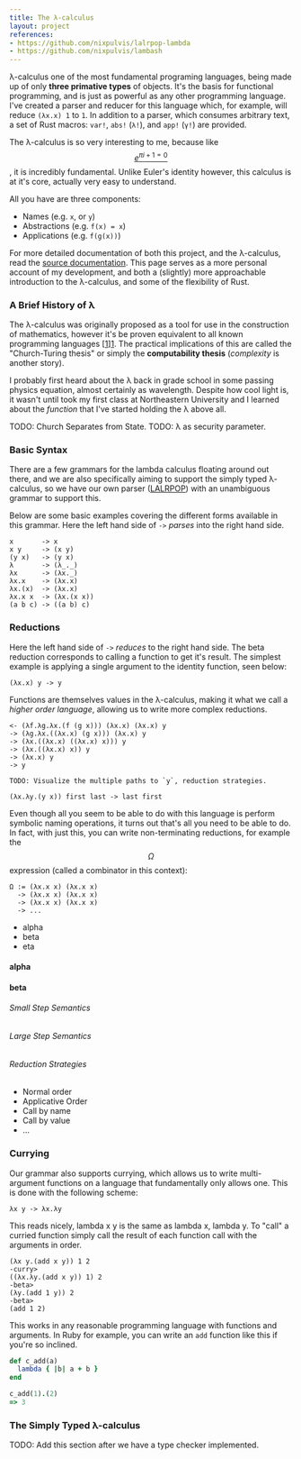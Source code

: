```yaml
---
title: The λ-calculus
layout: project
references:
- https://github.com/nixpulvis/lalrpop-lambda
- https://github.com/nixpulvis/lambash
---
```


λ-calculus one of the most fundamental programing languages, being made up of
only **three primative types** of objects. It's the basis for functional
programming, and is just as powerful as any other programming language. I've
created a parser and reducer for this language which, for example, will reduce
`(λx.x) 1` to `1`. In addition to a parser, which consumes arbitrary text, a
set of Rust macros: `var!`, `abs!` (`λ!`), and `app!` (`γ!`) are provided.

The λ-calculus is so very interesting to me, because like [$$e^{\pi i + 1 =
0}$$][euler], it is incredibly fundamental. Unlike Euler's identity however,
this calculus is at it's core, actually very easy to understand.

All you have are three components:

- Names (e.g. `x`, or `y`)
- Abstractions (e.g. `f(x) = x`)
- Applications (e.g. `f(g(x))`)

For more detailed documentation of both this project, and the λ-calculus, read
the [source documentation][documentation]. This page serves as a more personal
account of my development, and both a (slightly) more approachable introduction
to the λ-calculus, and some of the flexibility of Rust.

### A Brief History of λ

The λ-calculus was originally proposed as a tool for use in the construction of
mathematics, however it's be proven equivalent to all known programming
languages [[1]][1]. The practical implications of this are called the
"Church-Turing thesis" or simply the **computability thesis** (_complexity_ is
another story).

I probably first heard about the λ back in grade school in some passing
physics equation, almost certainly as wavelength. Despite how cool light is, it
wasn't until took my first class at Northeastern University and I learned about
the _function_ that I've started holding the λ above all.

TODO: Church Separates from State.
TODO: λ as security parameter.


### Basic Syntax

There are a few grammars for the lambda calculus floating around out there, and
we are also specifically aiming to support the simply typed λ-calculus, so we
have our own parser ([LALRPOP][lalrpop]) with an unambiguous grammar to support
this.

Below are some basic examples covering the different forms available in this
grammar. Here the left hand side of `->` _parses_ into the right hand side.

```
x       -> x
x y     -> (x y)
(y x)   -> (y x)
λ       -> (λ_._)
λx      -> (λx._)
λx.x    -> (λx.x)
λx.(x)  -> (λx.x)
λx.x x  -> (λx.(x x))
(a b c) -> ((a b) c)
```

### Reductions

Here the left hand side of `->` _reduces_ to the right hand side. The beta
reduction corresponds to calling a function to get it's result. The simplest
example is applying a single argument to the identity function, seen below:

```
(λx.x) y -> y
```

Functions are themselves values in the λ-calculus, making it what we call a
_higher order language_, allowing us to write more complex reductions.

```
<- (λf.λg.λx.(f (g x))) (λx.x) (λx.x) y
-> (λg.λx.((λx.x) (g x))) (λx.x) y
-> (λx.((λx.x) ((λx.x) x))) y
-> (λx.((λx.x) x)) y
-> (λx.x) y
-> y

TODO: Visualize the multiple paths to `y`, reduction strategies.
```

```
(λx.λy.(y x)) first last -> last first
```

Even though all you seem to be able to do with this language is perform symbolic
naming operations, it turns out that's all you need to be able to do. In fact,
with just this, you can write non-terminating reductions, for example the
$$Ω$$ expression (called a combinator in this context):


```
Ω := (λx.x x) (λx.x x)
  -> (λx.x x) (λx.x x)
  -> (λx.x x) (λx.x x)
  -> ...
```


- alpha
- beta
- eta

#### alpha

#### beta

###### Small Step Semantics
###### Large Step Semantics
###### Reduction Strategies

- Normal order
- Applicative Order
- Call by name
- Call by value
- ...


### Currying

Our grammar also supports currying, which allows us to write multi-argument
functions on a language that fundamentally only allows one. This is done with
the following scheme:

```
λx y -> λx.λy
```

This reads nicely, lambda x y is the same as lambda x, lambda y. To "call" a
curried function simply call the result of each function call with the arguments
in order.

```
(λx y.(add x y)) 1 2
-curry>
((λx.λy.(add x y)) 1) 2
-beta>
(λy.(add 1 y)) 2
-beta>
(add 1 2)
```

This works in any reasonable programming language with functions and arguments.
In Ruby for example, you can write an `add` function like this if you're so
inclined.

```ruby
def c_add(a)
  lambda { |b| a + b }
end

c_add(1).(2)
=> 3
```

### The Simply Typed λ-calculus

TODO: Add this section after we have a type checker implemented.


[1]: ...
[documentation]: https://docs.rs/lalrpop-lambda
[euler]: /math/00-euler
[lalrpop]: https://github.com/lalrpop/lalrpop
